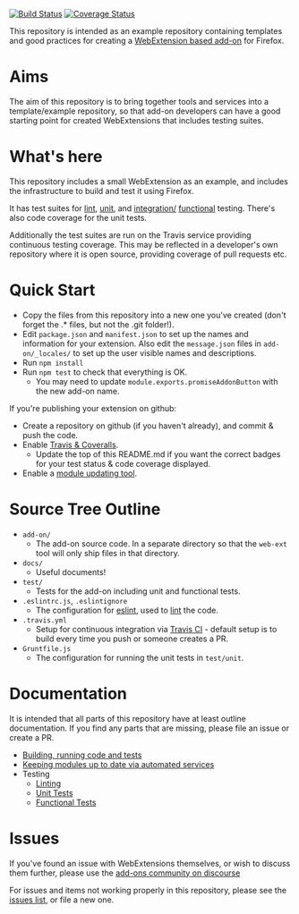 [![Build Status](https://travis-ci.org/Standard8/example-webextension.svg?branch=master)](https://travis-ci.org/Standard8/example-webextension)
[![Coverage Status](https://coveralls.io/repos/github/Standard8/example-webextension/badge.svg?branch=master)](https://coveralls.io/github/Standard8/example-webextension?branch=master)

This repository is intended as an example repository containing templates and good
practices for creating a
[WebExtension based add-on](https://developer.mozilla.org/Add-ons/WebExtensions)
for Firefox.

# Aims

The aim of this repository is to bring together tools and services into a
template/example repository, so that add-on developers can have a good starting
point for created WebExtensions that includes testing suites.

# What's here

This repository includes a small WebExtension as an example, and includes the
infrastructure to build and test it using Firefox.

It has test suites for [lint](https://en.wikipedia.org/wiki/Lint_(software)),
[unit](https://en.wikipedia.org/wiki/Unit_testing), and
[integration/](https://en.wikipedia.org/wiki/Integration_testing)
[functional](https://en.wikipedia.org/wiki/Functional_testing)
testing. There's also code coverage for the unit tests.

Additionally the test suites are run on the Travis service providing continuous
testing coverage. This may be reflected in a developer's own repository where it
is open source, providing coverage of pull requests etc.

# Quick Start

* Copy the files from this repository into a new one you've created (don't forget
  the .* files, but not the .git folder!).
* Edit `package.json` and `manifest.json` to set up the names and information for
  your extension. Also edit the `message.json` files in `add-on/_locales/` to set
  up the user visible names and descriptions.
* Run `npm install`
* Run `npm test` to check that everything is OK.
  * You may need to update `module.exports.promiseAddonButton` with the new add-on
    name.

If you're publishing your extension on github:

* Create a repository on github (if you haven't already), and commit & push the code.
* Enable [Travis & Coveralls](docs/UnitTests.md#enabling-travis-and-coveralls).
  * Update the top of this README.md if you want the correct badges for your test
    status & code coverage displayed.
* Enable a [module updating tool](docs/ModulesUpdating.md).

# Source Tree Outline

* `add-on/`
  * The add-on source code. In a separate directory so that the `web-ext` tool
    will only ship files in that directory.
* `docs/`
  * Useful documents!
* `test/`
  * Tests for the add-on including unit and functional tests.
* `.eslintrc.js`, `.eslintignore`
  * The configuration for [eslint](http://eslint.org/), used to
    [lint](https://en.wikipedia.org/wiki/Lint_(software)) the code.
* `.travis.yml`
  * Setup for continuous integration via [Travis CI](https://travis-ci.org/) -
    default setup is to build every time you push or someone creates a PR.
* `Gruntfile.js`
  * The configuration for running the unit tests in `test/unit`.

# Documentation

It is intended that all parts of this repository have at least outline
documentation. If you find any parts that are missing, please file an issue or
create a PR.

* [Building, running code and tests](docs/Developing.md)
* [Keeping modules up to date via automated services](docs/ModulesUpdating.md)
* Testing
  * [Linting](docs/Linting.md)
  * [Unit Tests](docs/UnitTests.md)
  * [Functional Tests](docs/Functional.md)

# Issues

If you've found an issue with WebExtensions themselves, or wish to discuss them
further, please use the
[add-ons community on discourse](https://discourse.mozilla-community.org/c/add-ons)

For issues and items not working properly in this repository, please see the
[issues list](https://github.com/standard8/example-addon-repo/issues), or file a new one.
